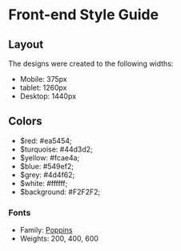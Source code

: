 # Front-end Style Guide

## Layout

The designs were created to the following widths:

- Mobile: 375px
- tablet: 1260px
- Desktop: 1440px

## Colors
- $red: #ea5454;
- $turquoise: #44d3d2;
- $yellow: #fcae4a;
- $blue: #549ef2;
- $grey: #4d4f62;
- $white: #ffffff;
- $background: #F2F2F2;


### Fonts

- Family: [Poppins](https://fonts.google.com/specimen/Poppins)
- Weights: 200, 400, 600
